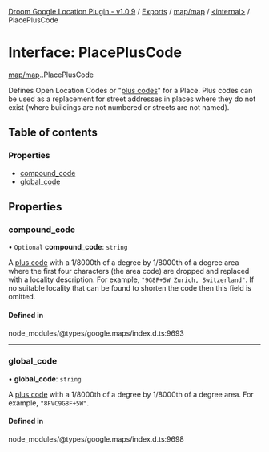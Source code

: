 [Droom Google Location Plugin - v1.0.9](../README.md) / [Exports](../modules.md) / [map/map](../modules/map_map.md) / [<internal\>](../modules/map_map._internal_.md) / PlacePlusCode

# Interface: PlacePlusCode

[map/map](../modules/map_map.md).[<internal>](../modules/map_map._internal_.md).PlacePlusCode

Defines Open Location Codes or &quot;<a href="https://plus.codes/">plus
codes</a>&quot; for a Place. Plus codes can be used as a replacement for
street addresses in places where they do not exist (where buildings are not
numbered or streets are not named).

## Table of contents

### Properties

- [compound\_code](map_map._internal_.PlacePlusCode.md#compound_code)
- [global\_code](map_map._internal_.PlacePlusCode.md#global_code)

## Properties

### compound\_code

• `Optional` **compound\_code**: `string`

A <a href="https://plus.codes/">plus code</a> with a 1/8000th of a degree
by 1/8000th of a degree area where the first four characters (the area
code) are dropped and replaced with a locality description. For example,
<code>"9G8F+5W Zurich, Switzerland"</code>. If no suitable locality that
can be found to shorten the code then this field is omitted.

#### Defined in

node_modules/@types/google.maps/index.d.ts:9693

___

### global\_code

• **global\_code**: `string`

A <a href="https://plus.codes/">plus code</a> with a 1/8000th of a degree
by 1/8000th of a degree area. For example, <code>"8FVC9G8F+5W"</code>.

#### Defined in

node_modules/@types/google.maps/index.d.ts:9698
